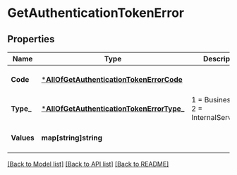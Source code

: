 # GetAuthenticationTokenError

## Properties
Name | Type | Description | Notes
------------ | ------------- | ------------- | -------------
**Code** | [***AllOfGetAuthenticationTokenErrorCode**](AllOfGetAuthenticationTokenErrorCode.md) |  | [optional] [default to null]
**Type_** | [***AllOfGetAuthenticationTokenErrorType_**](AllOfGetAuthenticationTokenErrorType_.md) |   1 &#x3D; BusinessLogic  2 &#x3D; InternalServerError | [optional] [default to null]
**Values** | **map[string]string** |  | [optional] [default to null]

[[Back to Model list]](../README.md#documentation-for-models) [[Back to API list]](../README.md#documentation-for-api-endpoints) [[Back to README]](../README.md)

